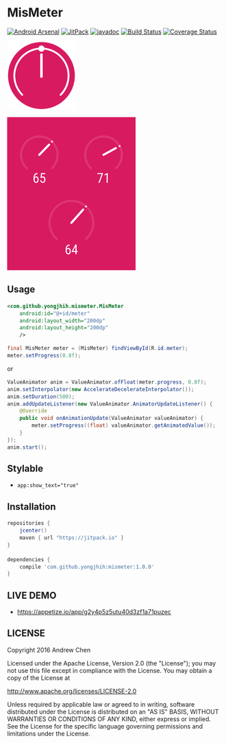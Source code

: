 # MisMeter

[![Android Arsenal](https://img.shields.io/badge/Android%20Arsenal-mismeter-brightgreen.svg?style=flat)]()
[![JitPack](https://img.shields.io/github/tag/yongjhih/mismeter.svg?label=JitPack)](https://jitpack.io/#yongjhih/mismeter)
[![javadoc](https://img.shields.io/github/tag/yongjhih/mismeter.svg?label=javadoc)](https://jitpack.io/com/github/yongjhih/mismeter/-SNAPSHOT/javadoc/)
[![Build Status](https://travis-ci.org/yongjhih/mismeter.svg)](https://travis-ci.org/yongjhih/mismeter)
[![Coverage Status](https://coveralls.io/repos/github/yongjhih/mismeter/badge.svg)](https://coveralls.io/github/yongjhih/mismeter)

<!--[![Gitter Chat](https://img.shields.io/gitter/room/yongjhih/mismeter.svg)](https://gitter.im/yongjhih/mismeter)-->
<!--[![Codacy Badge](https://api.codacy.com/project/badge/Grade/c583ae8fff9f4855954133c9146a11e4)](https://codacy.com/app/yongjhih/mismeter)-->
<!--[![Download](https://api.bintray.com/packages/yongjhih/maven/mismeter/images/download.svg)](https://bintray.com/yongjhih/maven/mismeter/_latestVersion)-->

![](art/mismeter.png)

![](art/screenshot.png)

## Usage

```xml
<com.github.yongjhih.mismeter.MisMeter
    android:id="@+id/meter"
    android:layout_width="200dp"
    android:layout_height="200dp"
    />
```

```java
final MisMeter meter = (MisMeter) findViewById(R.id.meter);
meter.setProgress(0.8f);
```

or

```java
ValueAnimator anim = ValueAnimator.ofFloat(meter.progress, 0.8f);
anim.setInterpolator(new AccelerateDecelerateInterpolator());
anim.setDuration(500);
anim.addUpdateListener(new ValueAnimator.AnimatorUpdateListener() {
    @Override
    public void onAnimationUpdate(ValueAnimator valueAnimator) {
        meter.setProgress((float) valueAnimator.getAnimatedValue());
    }
});
anim.start();
```

## Stylable

* `app:show_text="true"`

## Installation

```gradle
repositories {
    jcenter()
    maven { url "https://jitpack.io" }
}

dependencies {
    compile 'com.github.yongjhih:mismeter:1.0.0'
}
```

## LIVE DEMO

* https://appetize.io/app/g2y4p5z5utu40d3zf1a71puzec

## LICENSE

Copyright 2016 Andrew Chen

Licensed under the Apache License, Version 2.0 (the "License"); you may not use this file except in compliance with the License. You may obtain a copy of the License at

http://www.apache.org/licenses/LICENSE-2.0

Unless required by applicable law or agreed to in writing, software distributed under the License is distributed on an "AS IS" BASIS, WITHOUT WARRANTIES OR CONDITIONS OF ANY KIND, either express or implied. See the License for the specific language governing permissions and limitations under the License.
